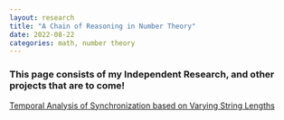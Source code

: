 ```yaml
---
layout: research
title: "A Chain of Reasoning in Number Theory"
date: 2022-08-22
categories: math, number theory
---
```


<h3 class="math-intro">
    This page consists of my Independent Research, and other projects that are to come! 
</h3>

<a class ="mathlinks" href="/research/research.pdf">Temporal Analysis of Synchronization based on Varying String Lengths</a>